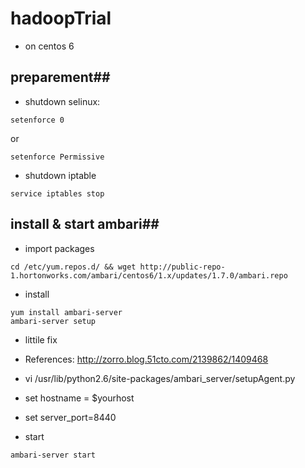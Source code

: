 # hadoopTrial
* on centos 6

## preparement##
* shutdown selinux:
```shell
setenforce 0
```
or
```shell
setenforce Permissive
```

* shutdown iptable
```shell
service iptables stop
```

##  install & start ambari##
* import packages
```shell
cd /etc/yum.repos.d/ && wget http://public-repo-1.hortonworks.com/ambari/centos6/1.x/updates/1.7.0/ambari.repo
```
* install
```shell
yum install ambari-server
ambari-server setup
```
* littile fix 
* References: http://zorro.blog.51cto.com/2139862/1409468
* vi /usr/lib/python2.6/site-packages/ambari_server/setupAgent.py
* set hostname = $yourhost
* set server_port=8440

* start
```shell
ambari-server start
```
